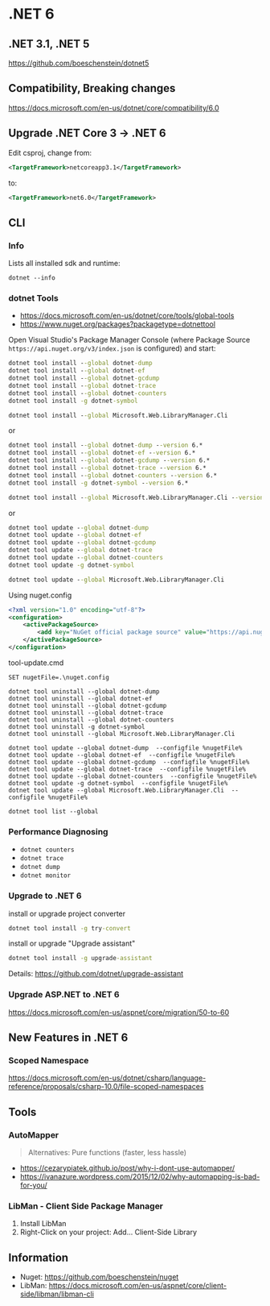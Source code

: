 # .NET 6

## .NET 3.1, .NET 5

https://github.com/boeschenstein/dotnet5

## Compatibility, Breaking changes

https://docs.microsoft.com/en-us/dotnet/core/compatibility/6.0

## Upgrade .NET Core 3 -> .NET 6

Edit csproj, change from:

```xml
<TargetFramework>netcoreapp3.1</TargetFramework>
```

to:

```xml
<TargetFramework>net6.0</TargetFramework>
```

## CLI

### Info

Lists all installed sdk and runtime:

`dotnet --info`

### dotnet Tools

- https://docs.microsoft.com/en-us/dotnet/core/tools/global-tools
- https://www.nuget.org/packages?packagetype=dotnettool

Open Visual Studio's Package Manager Console (where Package Source `https://api.nuget.org/v3/index.json` is configured) and start:

```cmd
dotnet tool install --global dotnet-dump  
dotnet tool install --global dotnet-ef  
dotnet tool install --global dotnet-gcdump  
dotnet tool install --global dotnet-trace  
dotnet tool install --global dotnet-counters  
dotnet tool install -g dotnet-symbol

dotnet tool install --global Microsoft.Web.LibraryManager.Cli
```

or

```cmd
dotnet tool install --global dotnet-dump --version 6.*
dotnet tool install --global dotnet-ef --version 6.*
dotnet tool install --global dotnet-gcdump --version 6.*
dotnet tool install --global dotnet-trace --version 6.*
dotnet tool install --global dotnet-counters --version 6.*
dotnet tool install -g dotnet-symbol --version 6.*

dotnet tool install --global Microsoft.Web.LibraryManager.Cli --version 6.*
```

or

```cmd
dotnet tool update --global dotnet-dump  
dotnet tool update --global dotnet-ef  
dotnet tool update --global dotnet-gcdump  
dotnet tool update --global dotnet-trace  
dotnet tool update --global dotnet-counters  
dotnet tool update -g dotnet-symbol

dotnet tool update --global Microsoft.Web.LibraryManager.Cli
```

Using nuget.config

```xml
<?xml version="1.0" encoding="utf-8"?>
<configuration>
    <activePackageSource>
        <add key="NuGet official package source" value="https://api.nuget.org/v3/index.json" />
    </activePackageSource>
</configuration>
```

tool-update.cmd

```dos
SET nugetFile=.\nuget.config

dotnet tool uninstall --global dotnet-dump
dotnet tool uninstall --global dotnet-ef
dotnet tool uninstall --global dotnet-gcdump 
dotnet tool uninstall --global dotnet-trace
dotnet tool uninstall --global dotnet-counters
dotnet tool uninstall -g dotnet-symbol
dotnet tool uninstall --global Microsoft.Web.LibraryManager.Cli

dotnet tool update --global dotnet-dump  --configfile %nugetFile%
dotnet tool update --global dotnet-ef  --configfile %nugetFile%
dotnet tool update --global dotnet-gcdump  --configfile %nugetFile%
dotnet tool update --global dotnet-trace  --configfile %nugetFile%
dotnet tool update --global dotnet-counters  --configfile %nugetFile%
dotnet tool update -g dotnet-symbol  --configfile %nugetFile%
dotnet tool update --global Microsoft.Web.LibraryManager.Cli  --configfile %nugetFile%

dotnet tool list --global
```

### Performance Diagnosing

- `dotnet counters`
- `dotnet trace`
- `dotnet dump`
- `dotnet monitor`

### Upgrade to .NET 6

install or upgrade project converter

```cmd
dotnet tool install -g try-convert
```

install or upgrade "Upgrade assistant"

```cmd
dotnet tool install -g upgrade-assistant
```

Details: <https://github.com/dotnet/upgrade-assistant>

### Upgrade ASP.NET to .NET 6

https://docs.microsoft.com/en-us/aspnet/core/migration/50-to-60

## New Features in .NET 6

### Scoped Namespace

https://docs.microsoft.com/en-us/dotnet/csharp/language-reference/proposals/csharp-10.0/file-scoped-namespaces

## Tools

### AutoMapper

>Alternatives: Pure functions (faster, less hassle)

- <https://cezarypiatek.github.io/post/why-i-dont-use-automapper/>
- <https://ivanazure.wordpress.com/2015/12/02/why-automapping-is-bad-for-you/>

### LibMan - Client Side Package Manager

1. Install LibMan
2. Right-Click on your project: Add... Client-Side Library

## Information

- Nuget: <https://github.com/boeschenstein/nuget>
- LibMan: <https://docs.microsoft.com/en-us/aspnet/core/client-side/libman/libman-cli>

